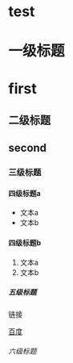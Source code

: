 # test

# 一级标题
# first

## 二级标题
## second

### 三级标题

#### 四级标题a

- 文本a
- 文本b

#### 四级标题b

1. 文本a
2. 文本b

##### 五级标题

链接

[百度](https://www.baidu.com/)

###### 六级标题
